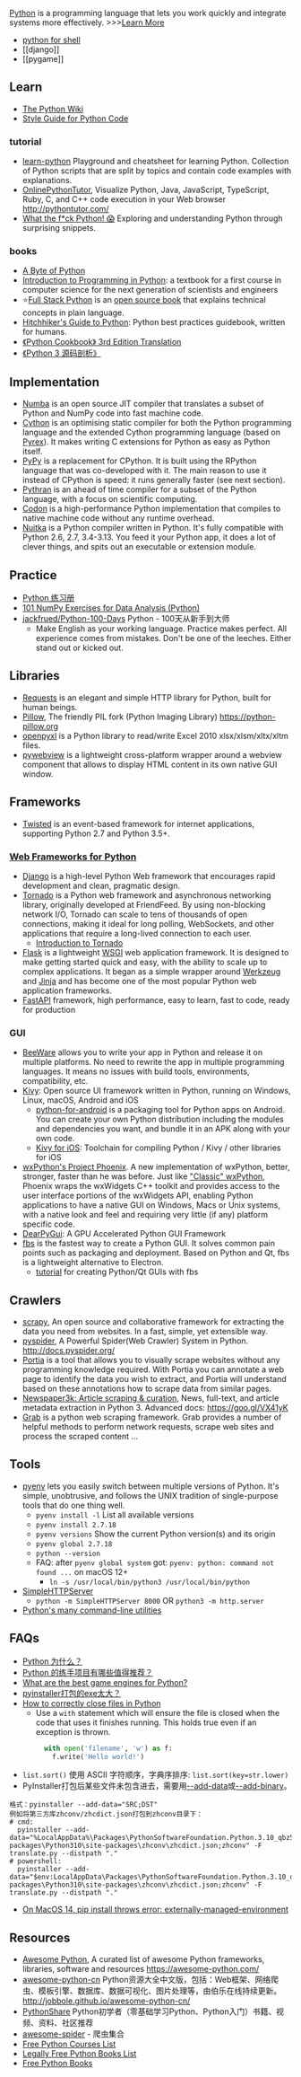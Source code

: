 [Python](https://www.python.org) is a programming language that lets you work quickly and integrate systems more effectively. >>>[Learn More](https://www.python.org/doc/)

- [python for shell](shell#python)
- [[django]]
- [[pygame]]



## Learn
- [The Python Wiki](https://wiki.python.org)
- [Style Guide for Python Code](https://www.python.org/dev/peps/pep-0008/)

### tutorial
- [learn-python](https://github.com/trekhleb/learn-python) Playground and cheatsheet for learning Python. Collection of Python scripts that are split by topics and contain code examples with explanations.
- [OnlinePythonTutor](https://github.com/pgbovine/OnlinePythonTutor), Visualize Python, Java, JavaScript, TypeScript, Ruby, C, and C++ code execution in your Web browser http://pythontutor.com/
- [What the f*ck Python! 😱](https://github.com/satwikkansal/wtfpython) Exploring and understanding Python through surprising snippets.

### books
- [A Byte of Python](https://python.swaroopch.com/)
- [Introduction to Programming in Python](https://introcs.cs.princeton.edu/python/home/): a textbook for a first course in computer science for the next generation of scientists and engineers
- :star:[Full Stack Python](https://www.fullstackpython.com/) is an [open source book](https://github.com/mattmakai/fullstackpython.com) that explains technical concepts in plain language. 
- [Hitchhiker's Guide to Python](https://github.com/realpython/python-guide): Python best practices guidebook, written for humans.
- [《Python Cookbook》 3rd Edition Translation](https://github.com/yidao620c/python3-cookbook)
- [《Python 3 源码剖析》](https://github.com/flaggo/python3-source-code-analysis)



## Implementation
- [Numba](https://github.com/numba/numba) is an open source JIT compiler that translates a subset of Python and NumPy code into fast machine code.
- [Cython](https://github.com/cython/cython) is an optimising static compiler for both the Python programming language and the extended Cython programming language (based on [Pyrex](https://www.csse.canterbury.ac.nz/greg.ewing/python/Pyrex/)). It makes writing C extensions for Python as easy as Python itself.
- [PyPy](https://github.com/pypy/pypy) is a replacement for CPython. It is built using the RPython language that was co-developed with it. The main reason to use it instead of CPython is speed: it runs generally faster (see next section).
- [Pythran](https://github.com/serge-sans-paille/pythran) is an ahead of time compiler for a subset of the Python language, with a focus on scientific computing.
- [Codon](https://github.com/exaloop/codon) is a high-performance Python implementation that compiles to native machine code without any runtime overhead. 
- [Nuitka](https://github.com/Nuitka/Nuitka) is a Python compiler written in Python. It's fully compatible with Python 2.6, 2.7, 3.4-3.13. You feed it your Python app, it does a lot of clever things, and spits out an executable or extension module.



## Practice
- [Python 练习册](https://github.com/Yixiaohan/show-me-the-code)
- [101 NumPy Exercises for Data Analysis (Python)](https://www.machinelearningplus.com/python/101-numpy-exercises-python/)
- [jackfrued/Python-100-Days](https://github.com/jackfrued/Python-100-Days) Python - 100天从新手到大师
  - Make English as your working language. Practice makes perfect. All experience comes from mistakes. Don't be one of the leeches. Either stand out or kicked out.



## Libraries
- [Requests](https://github.com/psf/requests) is an elegant and simple HTTP library for Python, built for human beings.
- [Pillow](https://github.com/python-pillow/Pillow), The friendly PIL fork (Python Imaging Library) https://python-pillow.org
- [openpyxl](https://openpyxl.readthedocs.io/en/stable/) is a Python library to read/write Excel 2010 xlsx/xlsm/xltx/xltm files.
- [pywebview](https://github.com/r0x0r/pywebview) is a lightweight cross-platform wrapper around a webview component that allows to display HTML content in its own native GUI window.



## Frameworks
- [Twisted](https://github.com/twisted/twisted) is an event-based framework for internet applications, supporting Python 2.7 and Python 3.5+.

### [Web Frameworks for Python](https://wiki.python.org/moin/WebFrameworks)
- [Django](https://github.com/django/django) is a high-level Python Web framework that encourages rapid development and clean, pragmatic design.
- [Tornado](https://github.com/tornadoweb/tornado) is a Python web framework and asynchronous networking library, originally developed at FriendFeed. By using non-blocking network I/O, Tornado can scale to tens of thousands of open connections, making it ideal for long polling, WebSockets, and other applications that require a long-lived connection to each user. 
  - [Introduction to Tornado](https://docs.hacknode.org/itt2zh/)
- [Flask](https://github.com/pallets/flask) is a lightweight [WSGI](https://wsgi.readthedocs.io/) web application framework. It is designed to make getting started quick and easy, with the ability to scale up to complex applications. It began as a simple wrapper around [Werkzeug](https://www.palletsprojects.com/p/werkzeug/) and [Jinja](https://www.palletsprojects.com/p/jinja/) and has become one of the most popular Python web application frameworks.
- [FastAPI](https://github.com/tiangolo/fastapi) framework, high performance, easy to learn, fast to code, ready for production

### GUI
- [BeeWare](https://github.com/beeware) allows you to write your app in Python and release it on multiple platforms. No need to rewrite the app in multiple programming languages. It means no issues with build tools, environments, compatibility, etc.
- [Kivy](https://github.com/kivy/kivy): Open source UI framework written in Python, running on Windows, Linux, macOS, Android and iOS
  - [python-for-android](https://github.com/kivy/python-for-android) is a packaging tool for Python apps on Android. You can create your own Python distribution including the modules and dependencies you want, and bundle it in an APK along with your own code.
  - [Kivy for iOS](https://github.com/kivy/kivy-ios): Toolchain for compiling Python / Kivy / other libraries for iOS
- [wxPython's Project Phoenix](https://github.com/wxWidgets/Phoenix/). A new implementation of wxPython, better, stronger, faster than he was before. Just like ["Classic" wxPython](https://github.com/wxWidgets/wxPython-Classic), Phoenix wraps the wxWidgets C++ toolkit and provides access to the user interface portions of the wxWidgets API, enabling Python applications to have a native GUI on Windows, Macs or Unix systems, with a native look and feel and requiring very little (if any) platform specific code.
- [DearPyGui](https://github.com/hoffstadt/DearPyGui): A GPU Accelerated Python GUI Framework
- [fbs](https://github.com/mherrmann/fbs) is the fastest way to create a Python GUI. It solves common pain points such as packaging and deployment. Based on Python and Qt, fbs is a lightweight alternative to Electron.
  - [tutorial](https://github.com/mherrmann/fbs-tutorial) for creating Python/Qt GUIs with fbs



## Crawlers
- [scrapy](https://scrapy.org/), An open source and collaborative framework for extracting the data you need from websites. In a fast, simple, yet extensible way.
- [pyspider](https://github.com/binux/pyspider), A Powerful Spider(Web Crawler) System in Python. http://docs.pyspider.org/
- [Portia](https://github.com/scrapinghub/portia) is a tool that allows you to visually scrape websites without any programming knowledge required. With Portia you can annotate a web page to identify the data you wish to extract, and Portia will understand based on these annotations how to scrape data from similar pages.
- [Newspaper3k: Article scraping & curation](https://github.com/codelucas/newspaper), News, full-text, and article metadata extraction in Python 3. Advanced docs: https://goo.gl/VX41yK
- [Grab](https://github.com/lorien/grab) is a python web scraping framework. Grab provides a number of helpful methods to perform network requests, scrape web sites and process the scraped content ...



## Tools
- [pyenv](https://github.com/pyenv/pyenv) lets you easily switch between multiple versions of Python. It's simple, unobtrusive, and follows the UNIX tradition of single-purpose tools that do one thing well.
  - `pyenv install -l` List all available versions
  - `pyenv install 2.7.18`
  - `pyenv versions` Show the current Python version(s) and its origin
  - `pyenv global 2.7.18`
  - `python --version`
  - FAQ: after `pyenv global system` got: `pyenv: python: command not found ...` on macOS 12+
    - `ln -s /usr/local/bin/python3 /usr/local/bin/python`
- [SimpleHTTPServer](https://docs.python.org/2/library/simplehttpserver.html)  
  - `python -m SimpleHTTPServer 8000` OR `python3 -m http.server`
- [Python's many command-line utilities](https://www.pythonmorsels.com/cli-tools/)



## FAQs
- [Python 为什么？](https://github.com/chinesehuazhou/python-whydo)
- [Python 的练手项目有哪些值得推荐？](https://www.zhihu.com/question/29372574/answer/554481284)
- [What are the best game engines for Python?](https://www.slant.co/topics/10908/~game-engines-for-python)
- [pyinstaller打包的exe太大？](https://zhuanlan.zhihu.com/p/76974787)
- [How to correctly close files in Python](https://www.30secondsofcode.org/articles/s/python-file-close)
  - Use a `with` statement which will ensure the file is closed when the code that uses it finishes running. This holds true even if an exception is thrown.
    ```py
      with open('filename', 'w') as f:
        f.write('Hello world!')
    ```
- `list.sort()` 使用 ASCII 字符顺序，字典序排序: `list.sort(key=str.lower)`
- PyInstaller打包后某些文件未包含进去，需要用[--add-data](https://pyinstaller.org/en/stable/spec-files.html#adding-data-files)或[--add-binary](https://pyinstaller.org/en/stable/spec-files.html#adding-binary-files)。
```
格式：pyinstaller --add-data="SRC;DST"
例如将第三方库zhconv/zhcdict.json打包到zhconv目录下：
# cmd:
  pyinstaller --add-data="%LocalAppData%\Packages\PythonSoftwareFoundation.Python.3.10_qbz5n2kfra8p0\LocalCache\local-packages\Python310\site-packages\zhconv\zhcdict.json;zhconv" -F translate.py --distpath "."
# powershell:
  pyinstaller --add-data="$env:LocalAppData\Packages\PythonSoftwareFoundation.Python.3.10_qbz5n2kfra8p0\LocalCache\local-packages\Python310\site-packages\zhconv\zhcdict.json;zhconv" -F translate.py --distpath "."

```
- [On MacOS 14, pip install throws error: externally-managed-environment](https://discuss.python.org/t/on-macos-14-pip-install-throws-error-externally-managed-environment/50352/6)



## Resources
- [Awesome Python](https://github.com/vinta/awesome-python), A curated list of awesome Python frameworks, libraries, software and resources https://awesome-python.com/
- [awesome-python-cn](https://github.com/jobbole/awesome-python-cn) Python资源大全中文版，包括：Web框架、网络爬虫、模板引擎、数据库、数据可视化、图片处理等，由伯乐在线持续更新。http://jobbole.github.io/awesome-python-cn/
- [PythonShare](https://github.com/Yixiaohan/codeparkshare) Python初学者（零基础学习Python、Python入门）书籍、视频、资料、社区推荐
- [awesome-spider](https://github.com/facert/awesome-spider) - 爬虫集合
- [Free Python Courses List](https://www.pythonkitchen.com/free-python-courses-list/)
- [Legally Free Python Books List](https://www.pythonkitchen.com/legally-free-python-books-list/)
- [Free Python Books](https://github.com/pamoroso/free-python-books)
